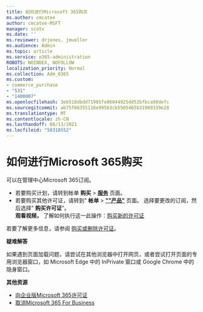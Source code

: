 ```yaml
---
title: 如何进行Microsoft 365购买
ms.author: cmcatee
author: cmcatee-MSFT
manager: scotv
ms.date: ''
ms.reviewer: drjones, jmueller
ms.audience: Admin
ms.topic: article
ms.service: o365-administration
ROBOTS: NOINDEX, NOFOLLOW
localization_priority: Normal
ms.collection: Adm_O365
ms.custom:
- commerce_purchase
- "531"
- "1400007"
ms.openlocfilehash: 3eb518dbdd71985fe06044925dd52bfbca98defc
ms.sourcegitcommit: ab75f66355116e995b3cb5505465b31989339e28
ms.translationtype: MT
ms.contentlocale: zh-CN
ms.lasthandoff: 08/13/2021
ms.locfileid: "58318552"
---
```

# <a name="how-to-make-a-microsoft-365-purchase"></a>如何进行Microsoft 365购买

可以在管理中心Microsoft 365订阅。
  
- 若要购买计划，请转到帐单 **购买** \> **[服务](https://go.microsoft.com/fwlink/p/?linkid=868433)** 页面。
- 若要购买其他许可证，请转到" **帐单** \> **[""产品"](https://go.microsoft.com/fwlink/p/?linkid=842054)** 页面。 选择要更改的订阅，然后选择" **购买许可证**"。\
**观看视频，** 了解如何执行这一此操作：[购买新的许可证](https://go.microsoft.com/fwlink/p/?linkid=2154857)
  
若要了解更多信息，请参阅 [购买或删除许可证](https://docs.microsoft.com/microsoft-365/commerce/licenses/buy-licenses)。

**疑难解答**

如果遇到页面加载问题，请尝试在其他浏览器中打开网页，或者尝试打开页面的专用浏览器窗口，如 Microsoft Edge 中的 InPrivate 窗口或 Google Chrome 中的隐身窗口。

**其他资源**
  
- [向企业版Microsoft 365许可证](https://docs.microsoft.com/microsoft-365/admin/add-users/add-users)
- [取消Microsoft 365 For Business](https://docs.microsoft.com/microsoft-365/commerce/subscriptions/cancel-your-subscription)